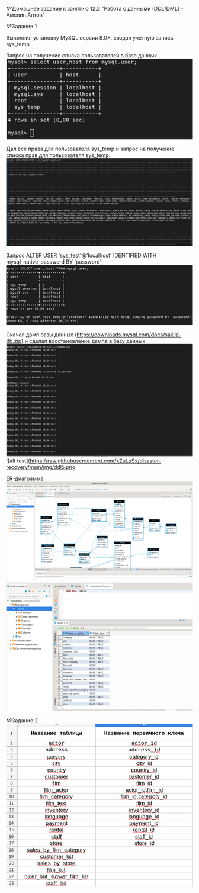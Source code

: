 №Домашнее задание к занятию 12.2 "Работа с данными (DDL/DML) - Амелин Антон"

№Задание 1

Выполнил установку MySQL версии 8.0+, создал учетную запись sys_temp.

Запрос на получение списка пользователей в базе данных
![alt test](https://raw.githubusercontent.com/xZuLuSx/disaster-recovery/main/img/ddl1.png)

Дал все права для пользователя sys_temp и запрос на получение списка прав для пользователя sys_temp.
![alt test](https://raw.githubusercontent.com/xZuLuSx/disaster-recovery/main/img/ddl2.png)

Запрос ALTER USER 'sys_test'@'localhost' IDENTIFIED WITH mysql_native_password BY 'password';
![alt test](https://raw.githubusercontent.com/xZuLuSx/disaster-recovery/main/img/ddl3.png)

Скачал дамп базы данных (https://downloads.mysql.com/docs/sakila-db.zip) и сделал восстановление дампа в базу данных
![alt test](https://raw.githubusercontent.com/xZuLuSx/disaster-recovery/main/img/ddl4.png)
![alt test](https://raw.githubusercontent.com/xZuLuSx/disaster-recovery/main/img/ddl5.png

ER-диаграмма
![alt test](https://raw.githubusercontent.com/xZuLuSx/disaster-recovery/main/img/ddl6.png)
![alt test](https://raw.githubusercontent.com/xZuLuSx/disaster-recovery/main/img/ddl7.png)

№Задание 2
![alt test](https://raw.githubusercontent.com/xZuLuSx/disaster-recovery/main/img/ddl8.png)

